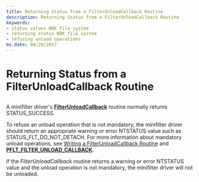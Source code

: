 ```yaml
---
title: Returning Status from a FilterUnloadCallback Routine
description: Returning Status from a FilterUnloadCallback Routine
keywords:
- status values WDK file system
- returning status WDK file system
- refusing unload operations
ms.date: 04/20/2017
---
```


# Returning Status from a FilterUnloadCallback Routine


## <span id="ddk_returning_status_from_a_filterunloadcallback_routine_if"></span><span id="DDK_RETURNING_STATUS_FROM_A_FILTERUNLOADCALLBACK_ROUTINE_IF"></span>


A minifilter driver's [**FilterUnloadCallback**](/windows-hardware/drivers/ddi/fltkernel/nc-fltkernel-pflt_filter_unload_callback) routine normally returns STATUS\_SUCCESS.

To refuse an unload operation that is not mandatory, the minifilter driver should return an appropriate warning or error NTSTATUS value such as STATUS\_FLT\_DO\_NOT\_DETACH. For more information about mandatory unload operations, see [Writing a FilterUnloadCallback Routine](writing-a-filterunloadcallback-routine.md) and [**PFLT\_FILTER\_UNLOAD\_CALLBACK**](/windows-hardware/drivers/ddi/fltkernel/nc-fltkernel-pflt_filter_unload_callback).

If the *FilterUnloadCallback* routine returns a warning or error NTSTATUS value and the unload operation is not mandatory, the minifilter driver will not be unloaded.

 

